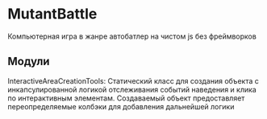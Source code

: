 # MutantBattle
Компьютерная игра в жанре автобатлер на чистом js без фреймворков

## Модули
InteractiveAreaCreationTools: Статический класс для создания объекта с инкапсулированной логикой отслеживания событий наведения и клика по интерактивным элементам. Создаваемый объект предоставляет переопределяемые колбэки для добавления дальнейшей логики
